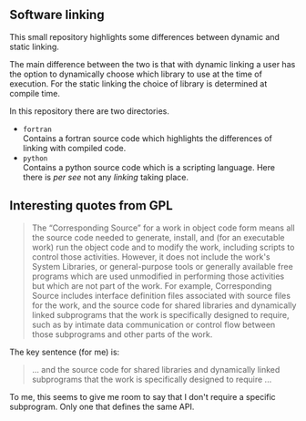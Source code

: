 ## Software linking

This small repository highlights some differences between dynamic and static
linking.

The main difference between the two is that with dynamic linking a user has the
option to dynamically choose which library to use at the time of execution.
For the static linking the choice of library is determined at compile time.

In this repository there are two directories.

- `fortran`  
  Contains a fortran source code which highlights the differences of linking
  with compiled code.
- `python`  
  Contains a python source code which is a scripting language. Here there is *per see*
  not any *linking* taking place.


## Interesting quotes from GPL

> The “Corresponding Source” for a work in object code form means all the source code
> needed to generate, install, and (for an executable work) run the object code and to
> modify the work, including scripts to control those activities. However, it does not
> include the work's System Libraries, or general-purpose tools or generally available
> free programs which are used unmodified in performing those activities but which are not
> part of the work. For example, Corresponding Source includes interface definition files
> associated with source files for the work, and the source code for shared libraries and
> dynamically linked subprograms that the work is specifically designed to require, such
> as by intimate data communication or control flow between those subprograms and other
> parts of the work.

The key sentence (for me) is:

> ... and the source code for shared libraries and dynamically linked subprograms that the
> work is specifically designed to require ...

To me, this seems to give me room to say that I don't require a specific subprogram.
Only one that defines the same API.
